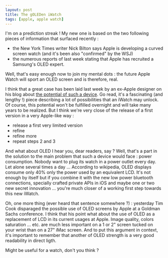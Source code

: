 ```yaml
---
layout: post
title: The gOLEDen iWatch
tags: [apple, apple watch]
---
```


I'm on a prediction streak ! My new one is based on the two following pieces of information that surfaced recently :

- the New York Times writer Nick Bilton says Apple is developing a curved screen watch (and it's been also "confirmed" by the WSJ)
- the numerous reports of last week stating that Apple has recruited a Samsung's OLED expert.

Well, that's easy enough now to join my mental dots : the future Apple Watch will sport an OLED screen and is therefore, real.

I think that a great case has been laid last week by an ex-Apple designer on his blog about [the potential of such a device](http://asktog.com/atc/apple-iwatch/). Go read, it's a fascinating (and lengthy !) piece describing a lot of possibilities that an iWatch may unlock. Of course, this potential won't be fulfilled overnight and will take many years to be realized. But I think we're very close of the release of a first version in a very Apple-like way :
- release a first very limited version
- refine
- refine more
- repeat steps 2 and 3

And what about OLED I hear you, dear readers, say ? Well, that's a part in the solution to the main problem that such a device would face : power consumption.
Nobody want to plug its watch in a power outlet every day. Let alone several times a day ...
According to wikipedia, OLED displays consume only 40% only the power used by an equivalent LCD. It's not enough by itself but if you combine it with the new low power bluetooth connections, specially crafted private APIs in iOS and maybe one or two new secret innovation ... you're much closer of a working first step towards this new iWatch.

Oh, one more thing (ever heard that sentence somewhere ?) : yesterday Tim Cook disparaged the possible use of OLED screens by Apple at a Goldman Sachs conference. I think that his point what about the use of OLED as a replacement of LCD in its current usages at Apple. Image quality, colors saturation ... etc. are much less important on a 1 or 2" screen tucked on your wrist than on a 27" iMac screen. And to put this argument in context, it's important to remember that another of OLED strength is a very good readability in direct ligth.

Might be useful for a watch, don't you think ?

